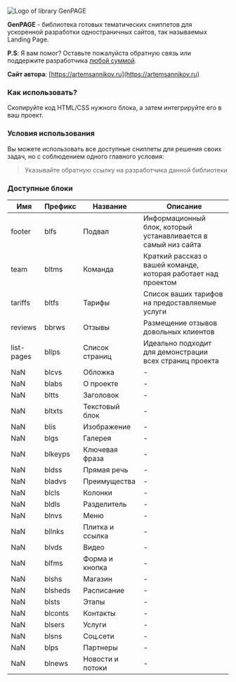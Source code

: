 ![Logo of library GenPAGE](https://github.com/ArtemSannikov/landing-page/blob/master/logo.png)

**GenPAGE** - библиотека готовых тематических сниппетов для ускоренной разработки одностраничных сайтов, так называемых Landing Page.

**P.S**: Я вам помог? Оставьте пожалуйста обратную связь или поддержите разработчика [любой суммой](https://money.yandex.ru/to/41001366550213).

**Сайт автора**: [https://artemsannikov.ru](https://artemsannikov.ru)

### Как использовать?

Скопируйте код HTML/CSS нужного блока, а затем интегрируйте его в ваш проект.

### Условия использования

Вы можете использовать все доступные сниппеты для решения своих задач, но с соблюдением одного главного условия:

> Указывайте обратную ссылку на разработчика данной библиотеки

### Доступные блоки


Имя | Префикс  | Название | Описание
----|----------|----------|----------
footer | blfs | Подвал | Информационный блок, который устанавливается в самый низ сайта
team | bltms | Команда  | Краткий рассказ о вашей команде, которая работает над проектом
tariffs | bltfs | Тарифы | Список ваших тарифов на предоставляемые услуги
reviews | bbrws | Отзывы | Размещение отзывов довольных клиентов
list-pages | bllps | Список страниц | Идеально подходит для демонстрации всех страниц проекта
NaN | blcvs | Обложка | -
NaN | blabs | О проекте | -
NaN | bltts | Заголовок | -
NaN | bltxts | Текстовый блок | -
NaN | blis | Изображение | -
NaN | blgs | Галерея | -
NaN | blkeyps | Ключевая фраза | -
NaN | bldss | Прямая речь | -
NaN | bladvs | Преимущества | -
NaN | blcls | Колонки | -
NaN | bldls | Разделитель | -
NaN | blnvs | Меню | -
NaN | bllnks | Плитка и ссылка | -
NaN | blvds | Видео | -
NaN | blfms | Форма и кнопка | -
NaN | blshs | Магазин | -
NaN | blsheds | Расписание | -
NaN | blsts | Этапы | -
NaN | blconts | Контакты | -
NaN | blsers | Услуги | -
NaN | blsns | Соц.сети | -
NaN | blps | Партнеры | -
NaN | blnews | Новости и потоки | -